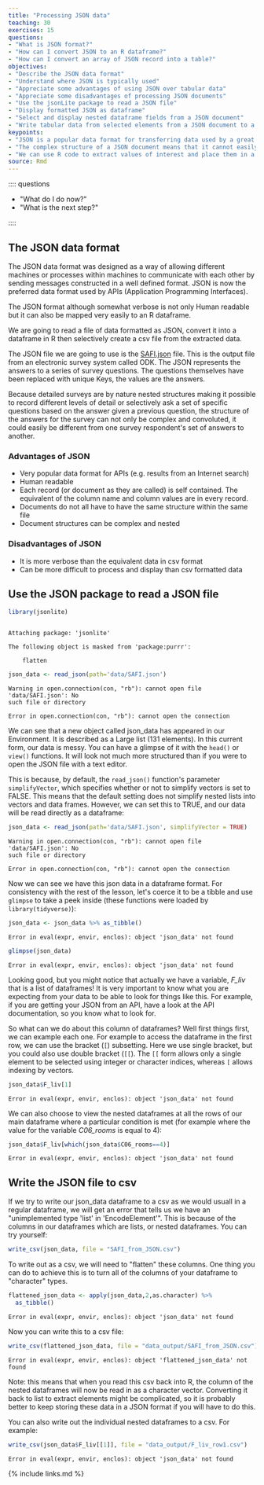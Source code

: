 ```yaml
---
title: "Processing JSON data"
teaching: 30
exercises: 15
questions:
- "What is JSON format?"
- "How can I convert JSON to an R dataframe?"
- "How can I convert an array of JSON record into a table?"
objectives:
- "Describe the JSON data format"
- "Understand where JSON is typically used"
- "Appreciate some advantages of using JSON over tabular data"
- "Appreciate some disadvantages of processing JSON documents"
- "Use the jsonLite package to read a JSON file"
- "Display formatted JSON as dataframe"
- "Select and display nested dataframe fields from a JSON document"
- "Write tabular data from selected elements from a JSON document to a csv file"
keypoints:
- "JSON is a popular data format for transferring data used by a great many Web based APIs"
- "The complex structure of a JSON document means that it cannot easily be 'flattened' into tabular data"
- "We can use R code to extract values of interest and place them in a csv file"
source: Rmd
---
```

:::: questions

- "What do I do now?"
- "What is the next step?"

::::


## The JSON data format

The JSON data format was designed as a way of allowing different machines or processes within machines to communicate with each other by sending messages constructed in a well defined format. JSON is now the preferred data format used by APIs (Application Programming Interfaces).

The JSON format although somewhat verbose is not only Human readable but it can also be mapped very easily to an R dataframe.

We are going to read a file of data formatted as JSON, convert it into a dataframe in R then selectively create a csv file from the extracted data.

The JSON file we are going to use is the [SAFI.json](../data/SAFI.json) file. This is the output file from an electronic survey system called ODK. The JSON represents the answers to a series of survey questions. The questions themselves have been replaced with unique Keys, the values are the answers.

Because detailed surveys are by nature nested structures making it possible to record different levels of detail or selectively ask a set of specific questions based on the answer given a previous question, the structure of the answers for the survey can not only be complex and convoluted, it could easily be different from one survey respondent's set of answers to another.

### Advantages of JSON

* Very popular data format for APIs (e.g. results from an Internet search)
* Human readable
* Each record (or document as they are called) is self contained. The equivalent of the column name and column values are in every record.
* Documents do not all have to have the same structure within the same file
* Document structures can be complex and nested

### Disadvantages of JSON

* It is more verbose than the equivalent data in csv format
* Can be more difficult to process and display than csv formatted data

## Use the JSON package to read a JSON file



```r
library(jsonlite)
```

```{.output}

Attaching package: 'jsonlite'
```

```{.output}
The following object is masked from 'package:purrr':

    flatten
```

```r
json_data <- read_json(path='data/SAFI.json')
```

```{.warning}
Warning in open.connection(con, "rb"): cannot open file 'data/SAFI.json': No
such file or directory
```

```{.error}
Error in open.connection(con, "rb"): cannot open the connection
```

We can see that a new object called json_data has appeared in our Environment. It is described as a Large list (131 elements). In this current form, our data is messy. You can have a glimpse of it with the `head()` or `view()` functions. It will look not much more structured than if you were to open the JSON file with a text editor. 

This is because, by default, the `read_json()` function's parameter `simplifyVector`, which specifies whether or not to simplify vectors is set to FALSE. This means that the default setting does not simplify nested lists into vectors and data frames. However, we can set this to TRUE, and our data will be read directly as a dataframe: 


```r
json_data <- read_json(path='data/SAFI.json', simplifyVector = TRUE)
```

```{.warning}
Warning in open.connection(con, "rb"): cannot open file 'data/SAFI.json': No
such file or directory
```

```{.error}
Error in open.connection(con, "rb"): cannot open the connection
```


Now we can see we have this json data in a dataframe format. For consistency with the rest of
the lesson, let's coerce it to be a tibble and use `glimpse` to take a peek
inside (these functions were loaded by `library(tidyverse)`):


```r
json_data <- json_data %>% as_tibble()
```

```{.error}
Error in eval(expr, envir, enclos): object 'json_data' not found
```

```r
glimpse(json_data)
```

```{.error}
Error in eval(expr, envir, enclos): object 'json_data' not found
```


Looking good, but you might notice that actually we have a variable, *F_liv* that is a list of dataframes! It is very important to know what you are expecting from your data to be able to look for things like this. For example, if you are getting your JSON from an API, have a look at the API documentation, so you know what to look for. 


So what can we do about this column of dataframes? Well first things first, we can example each one. For  example to access the dataframe in the first row, we can use the  bracket (`[`) subsetting. Here we use single bracket, but you could also use double bracket (`[[`). The `[[` form allows only a single element to be selected using integer or character indices, whereas `[` allows indexing by vectors. 



```r
json_data$F_liv[1]
```

```{.error}
Error in eval(expr, envir, enclos): object 'json_data' not found
```


We can also choose to view the nested dataframes at all the rows of our main dataframe where a particular condition is met (for example where the value for the variable *C06_rooms* is equal to 4): 



```r
json_data$F_liv[which(json_data$C06_rooms==4)]
```

```{.error}
Error in eval(expr, envir, enclos): object 'json_data' not found
```

## Write the JSON file to csv

If we try to write our json_data dataframe to a csv as we would usuall in a regular dataframe, we will get an error that tells us we have an "unimplemented type 'list' in 'EncodeElement'". This is because of the columns in our dataframes which are lists, or nested dataframes. You can try yourself: 


```r
write_csv(json_data, file = "SAFI_from_JSON.csv")
```

To write out as a csv, we will need to "flatten" these columns. One thing you can do to achieve this is to turn all of the columns of your dataframe to "character" types.   



```r
flattened_json_data <- apply(json_data,2,as.character) %>%
  as_tibble()
```

```{.error}
Error in eval(expr, envir, enclos): object 'json_data' not found
```


Now you can write this to a csv file: 


```r
write_csv(flattened_json_data, file = "data_output/SAFI_from_JSON.csv")
```

```{.error}
Error in eval(expr, envir, enclos): object 'flattened_json_data' not found
```


Note: this means that when you read this csv back into R, the column of the nested dataframes will now be read in as a character vector. Converting it back to list to extract elements might be complicated, so it is probably better to keep storing these data in a JSON format if you will have to do this. 


You can also write out the individual nested dataframes to a csv. For example:



```r
write_csv(json_data$F_liv[[1]], file = "data_output/F_liv_row1.csv")
```

```{.error}
Error in eval(expr, envir, enclos): object 'json_data' not found
```


{% include links.md %}
